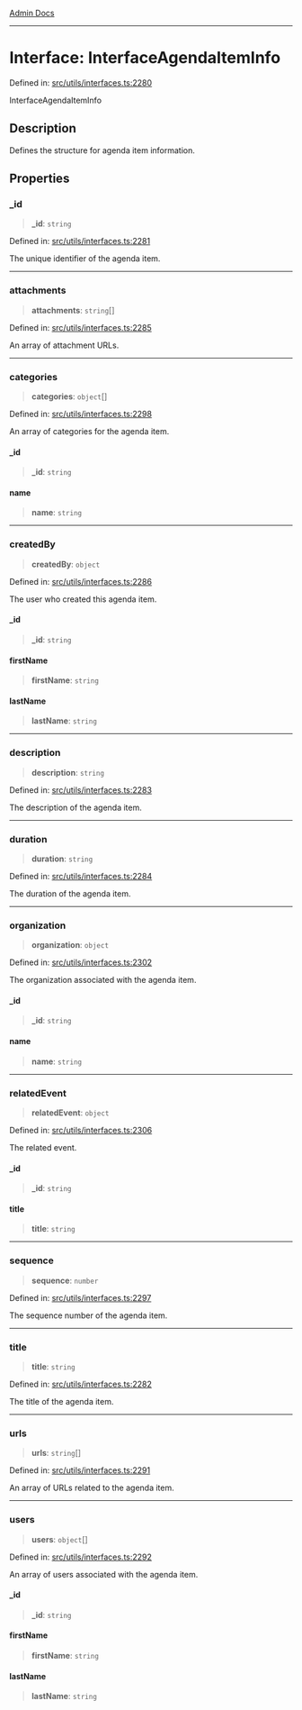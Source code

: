 [Admin Docs](/)

***

# Interface: InterfaceAgendaItemInfo

Defined in: [src/utils/interfaces.ts:2280](https://github.com/PalisadoesFoundation/talawa-admin/blob/main/src/utils/interfaces.ts#L2280)

InterfaceAgendaItemInfo

## Description

Defines the structure for agenda item information.

## Properties

### \_id

> **\_id**: `string`

Defined in: [src/utils/interfaces.ts:2281](https://github.com/PalisadoesFoundation/talawa-admin/blob/main/src/utils/interfaces.ts#L2281)

The unique identifier of the agenda item.

***

### attachments

> **attachments**: `string`[]

Defined in: [src/utils/interfaces.ts:2285](https://github.com/PalisadoesFoundation/talawa-admin/blob/main/src/utils/interfaces.ts#L2285)

An array of attachment URLs.

***

### categories

> **categories**: `object`[]

Defined in: [src/utils/interfaces.ts:2298](https://github.com/PalisadoesFoundation/talawa-admin/blob/main/src/utils/interfaces.ts#L2298)

An array of categories for the agenda item.

#### \_id

> **\_id**: `string`

#### name

> **name**: `string`

***

### createdBy

> **createdBy**: `object`

Defined in: [src/utils/interfaces.ts:2286](https://github.com/PalisadoesFoundation/talawa-admin/blob/main/src/utils/interfaces.ts#L2286)

The user who created this agenda item.

#### \_id

> **\_id**: `string`

#### firstName

> **firstName**: `string`

#### lastName

> **lastName**: `string`

***

### description

> **description**: `string`

Defined in: [src/utils/interfaces.ts:2283](https://github.com/PalisadoesFoundation/talawa-admin/blob/main/src/utils/interfaces.ts#L2283)

The description of the agenda item.

***

### duration

> **duration**: `string`

Defined in: [src/utils/interfaces.ts:2284](https://github.com/PalisadoesFoundation/talawa-admin/blob/main/src/utils/interfaces.ts#L2284)

The duration of the agenda item.

***

### organization

> **organization**: `object`

Defined in: [src/utils/interfaces.ts:2302](https://github.com/PalisadoesFoundation/talawa-admin/blob/main/src/utils/interfaces.ts#L2302)

The organization associated with the agenda item.

#### \_id

> **\_id**: `string`

#### name

> **name**: `string`

***

### relatedEvent

> **relatedEvent**: `object`

Defined in: [src/utils/interfaces.ts:2306](https://github.com/PalisadoesFoundation/talawa-admin/blob/main/src/utils/interfaces.ts#L2306)

The related event.

#### \_id

> **\_id**: `string`

#### title

> **title**: `string`

***

### sequence

> **sequence**: `number`

Defined in: [src/utils/interfaces.ts:2297](https://github.com/PalisadoesFoundation/talawa-admin/blob/main/src/utils/interfaces.ts#L2297)

The sequence number of the agenda item.

***

### title

> **title**: `string`

Defined in: [src/utils/interfaces.ts:2282](https://github.com/PalisadoesFoundation/talawa-admin/blob/main/src/utils/interfaces.ts#L2282)

The title of the agenda item.

***

### urls

> **urls**: `string`[]

Defined in: [src/utils/interfaces.ts:2291](https://github.com/PalisadoesFoundation/talawa-admin/blob/main/src/utils/interfaces.ts#L2291)

An array of URLs related to the agenda item.

***

### users

> **users**: `object`[]

Defined in: [src/utils/interfaces.ts:2292](https://github.com/PalisadoesFoundation/talawa-admin/blob/main/src/utils/interfaces.ts#L2292)

An array of users associated with the agenda item.

#### \_id

> **\_id**: `string`

#### firstName

> **firstName**: `string`

#### lastName

> **lastName**: `string`

